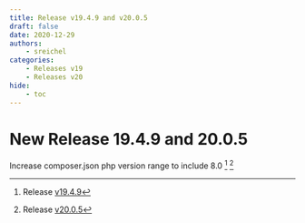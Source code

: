 ```yaml
---
title: Release v19.4.9 and v20.0.5
draft: false
date: 2020-12-29
authors:
    - sreichel
categories:
    - Releases v19
    - Releases v20
hide:
    - toc
---
```


# New Release 19.4.9 and 20.0.5

Increase composer.json php version range to include 8.0 [^1] [^2]

<!-- more -->

[^1]: Release [v19.4.9](https://github.com/OpenMage/magento-lts/releases/tag/v19.4.9)
[^2]: Release [v20.0.5](https://github.com/OpenMage/magento-lts/releases/tag/v20.0.5)

